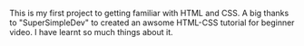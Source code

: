 This is my first project to getting familiar with HTML and CSS. A big thanks to "SuperSimpleDev" to created an awsome HTML-CSS tutorial for beginner video. I have learnt so much things about it.
